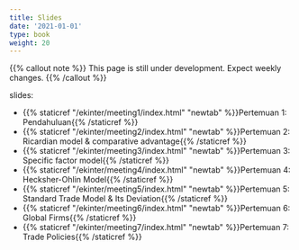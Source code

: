 ```yaml
---
title: Slides
date: '2021-01-01'
type: book
weight: 20
---
```


{{% callout note %}} This page is still under development. Expect weekly changes. {{% /callout %}}

slides:

- {{% staticref "/ekinter/meeting1/index.html" "newtab" %}}Pertemuan 1: Pendahuluan{{% /staticref %}}
- {{% staticref "/ekinter/meeting2/index.html" "newtab" %}}Pertemuan 2: Ricardian model & comparative advantage{{% /staticref %}}
- {{% staticref "/ekinter/meeting3/index.html" "newtab" %}}Pertemuan 3: Specific factor model{{% /staticref %}}
- {{% staticref "/ekinter/meeting4/index.html" "newtab" %}}Pertemuan 4: Hecksher-Ohlin Model{{% /staticref %}}
- {{% staticref "/ekinter/meeting5/index.html" "newtab" %}}Pertemuan 5: Standard Trade Model & Its Deviation{{% /staticref %}}
- {{% staticref "/ekinter/meeting6/index.html" "newtab" %}}Pertemuan 6: Global Firms{{% /staticref %}}
- {{% staticref "/ekinter/meeting7/index.html" "newtab" %}}Pertemuan 7: Trade Policies{{% /staticref %}}
